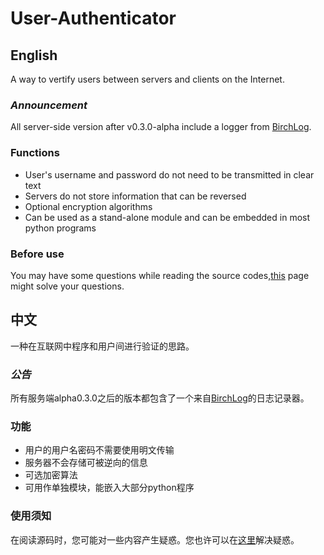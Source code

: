 # User-Authenticator

## English
A way to vertify users between servers and clients on the Internet.

### *Announcement*
All server-side version after v0.3.0-alpha include a logger from [BirchLog](https://github.com/ArthurZhou/BirchLog).

### Functions
- User's username and password do not need to be transmitted in clear text
- Servers do not store information that can be reversed
- Optional encryption algorithms
- Can be used as a stand-alone module and can be embedded in most python programs

### Before use
You may have some questions while reading the source codes,[this](https://github.com/ArthurZhou/User-Authenticator/wiki/What's-this%3F) page might solve your questions.

## 中文
一种在互联网中程序和用户间进行验证的思路。

### *公告*
所有服务端alpha0.3.0之后的版本都包含了一个来自[BirchLog](https://github.com/ArthurZhou/BirchLog)的日志记录器。

### 功能
- 用户的用户名密码不需要使用明文传输
- 服务器不会存储可被逆向的信息
- 可选加密算法
- 可用作单独模块，能嵌入大部分python程序

### 使用须知
在阅读源码时，您可能对一些内容产生疑惑。您也许可以在[这里](https://github.com/ArthurZhou/User-Authenticator/wiki/What's-this%3F)解决疑惑。
